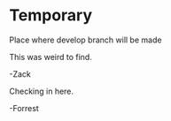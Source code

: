 # Temporary
Place where develop branch will be made

This was weird to find. 

-Zack

Checking in here.

-Forrest
